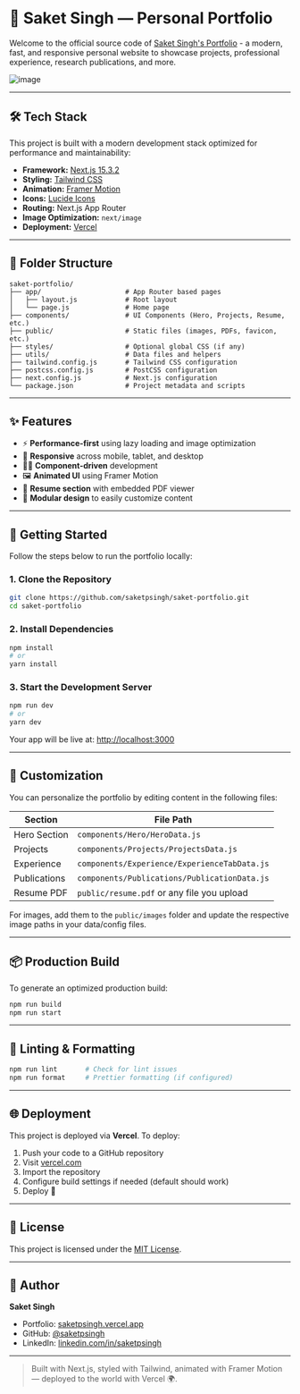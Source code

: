 # 💼 Saket Singh — Personal Portfolio

Welcome to the official source code of [Saket Singh's Portfolio](https://saket-portfolio-one.vercel.app/) - a modern, fast, and responsive personal website to showcase projects, professional experience, research publications, and more.

![image](https://github.com/user-attachments/assets/fbc52bc3-bc83-4b29-b186-b0f8666580d0)

---

## 🛠️ Tech Stack

This project is built with a modern development stack optimized for performance and maintainability:

- **Framework:** [Next.js 15.3.2](https://nextjs.org/)
- **Styling:** [Tailwind CSS](https://tailwindcss.com/)
- **Animation:** [Framer Motion](https://www.framer.com/motion/)
- **Icons:** [Lucide Icons](https://lucide.dev/)
- **Routing:** Next.js App Router
- **Image Optimization:** `next/image`
- **Deployment:** [Vercel](https://vercel.com/)

---

## 📁 Folder Structure

```
saket-portfolio/
├── app/                     # App Router based pages
│   ├── layout.js            # Root layout
│   └── page.js              # Home page
├── components/              # UI Components (Hero, Projects, Resume, etc.)
├── public/                  # Static files (images, PDFs, favicon, etc.)
├── styles/                  # Optional global CSS (if any)
├── utils/                   # Data files and helpers
├── tailwind.config.js       # Tailwind CSS configuration
├── postcss.config.js        # PostCSS configuration
├── next.config.js           # Next.js configuration
└── package.json             # Project metadata and scripts
```

---

## ✨ Features

- ⚡ **Performance-first** using lazy loading and image optimization
- 📱 **Responsive** across mobile, tablet, and desktop
- 🧑‍💻 **Component-driven** development
- 🖼️ **Animated UI** using Framer Motion
- 📄 **Resume section** with embedded PDF viewer
- 🧩 **Modular design** to easily customize content

---

## 🚀 Getting Started

Follow the steps below to run the portfolio locally:

### 1. Clone the Repository

```bash
git clone https://github.com/saketpsingh/saket-portfolio.git
cd saket-portfolio
```

### 2. Install Dependencies

```bash
npm install
# or
yarn install
```

### 3. Start the Development Server

```bash
npm run dev
# or
yarn dev
```

Your app will be live at: [http://localhost:3000](http://localhost:3000)

---

## 🔧 Customization

You can personalize the portfolio by editing content in the following files:

| Section         | File Path                                       |
|-----------------|--------------------------------------------------|
| Hero Section    | `components/Hero/HeroData.js`                   |
| Projects        | `components/Projects/ProjectsData.js`          |
| Experience      | `components/Experience/ExperienceTabData.js`   |
| Publications    | `components/Publications/PublicationData.js`   |
| Resume PDF      | `public/resume.pdf` or any file you upload      |

For images, add them to the `public/images` folder and update the respective image paths in your data/config files.

---

## 📦 Production Build

To generate an optimized production build:

```bash
npm run build
npm run start
```

---

## 🧪 Linting & Formatting

```bash
npm run lint       # Check for lint issues
npm run format     # Prettier formatting (if configured)
```

---

## 🌐 Deployment

This project is deployed via **Vercel**. To deploy:

1. Push your code to a GitHub repository
2. Visit [vercel.com](https://vercel.com)
3. Import the repository
4. Configure build settings if needed (default should work)
5. Deploy 🚀

---

## 📄 License

This project is licensed under the [MIT License](https://github.com/saketpsingh/saket-portfolio/blob/main/LICENSE).

---

## 👤 Author

**Saket Singh**

- Portfolio: [saketpsingh.vercel.app](https://saketpsingh.vercel.app/)
- GitHub: [@saketpsingh](https://github.com/saketpsingh)
- LinkedIn: [linkedin.com/in/saketpsingh](https://linkedin.com/in/saketpsingh)

---

> Built with Next.js, styled with Tailwind, animated with Framer Motion — deployed to the world with Vercel 🌍.
